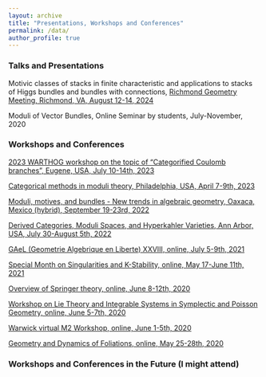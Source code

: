 ```yaml
---
layout: archive
title: "Presentations, Workshops and Conferences"
permalink: /data/
author_profile: true
---
```


### Talks and Presentations

Motivic classes of stacks in finite characteristic and applications to stacks of Higgs bundles and bundles with connections, <a href="https://math.vcu.edu/rgm/" target="_blank">Richmond Geometry Meeting, Richmond, VA, August 12-14, 2024</a>

Moduli of Vector Bundles, Online Seminar by students, July-November, 2020 

### Workshops and Conferences

<a href="https://pages.uoregon.edu/belias/WARTHOG/CoulCat/index.html" target="_blank">2023 WARTHOG workshop on the topic of “Categorified Coulomb branches”, Eugene, USA, July 10-14th, 2023</a>

<a href="https://sites.google.com/view/catmoduli2023" target="_blank">Categorical methods in moduli theory, Philadelphia, USA, April 7-9th, 2023</a>

<a href="https://www.birs.ca/events/2022/5-day-workshops/22w5187/schedule" target="_blank">Moduli, motives, and bundles - New trends in algebraic geometry, Oaxaca, Mexico (hybrid), September 19-23rd, 2022</a>

<a href="https://sites.google.com/view/derivedfrg/events/michigan-2022?authuser=0" target="_blank">Derived Categories, Moduli Spaces, and Hyperkahler Varieties, Ann Arbor, USA, July 30-August 5th, 2022</a>

<a href="https://sites.google.com/view/gaelxxviii/home" target="_blank">
GAeL (Geometrie Algebrique en Liberte) XXVIII, online, July 5-9th, 2021</a>

<a href="https://sites.google.com/view/special-month-on-singularities/home" target="_blank">Special Month on Singularities and K-Stability, online, May 17-June 11th, 2021</a>

<a href="https://cgp.ibs.re.kr/activities/conferences/319" target="_blank">Overview of Springer theory, online, June 8-12th, 2020</a>

<a href="http://www.fields.utoronto.ca/activities/19-20/lie-theory" target="_blank">Workshop on Lie Theory and Integrable Systems in Symplectic and Poisson Geometry, online, June 5-7th, 2020</a>

<a href="https://sites.google.com/view/warwick-m2-workshop/home" target="_blank">Warwick virtual M2 Workshop, online, June 1-5th, 2020</a>

<a href="https://www.cirm-math.com/geometry-and-dynamics-of-foliations.html" target="_blank">Geometry and Dynamics of Foliations, online, May 25-28th, 2020</a>


### Workshops and Conferences in the Future (I might attend)
